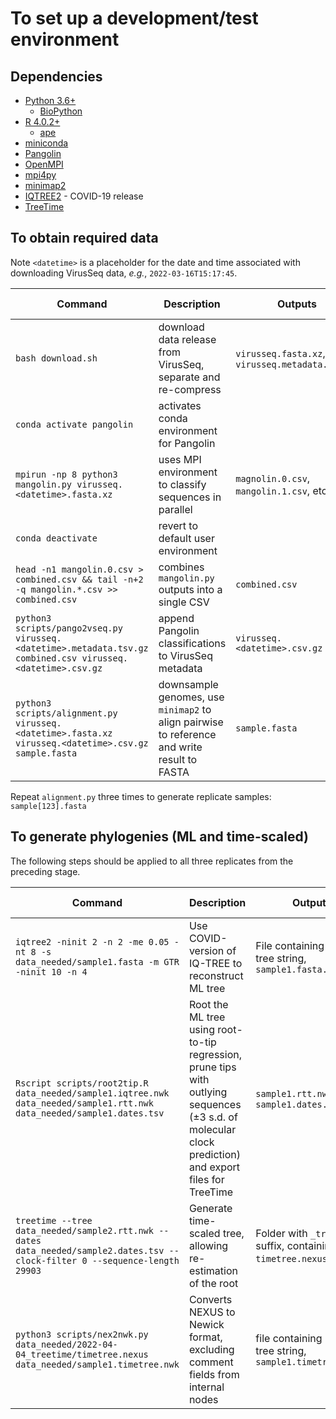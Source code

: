 # To set up a development/test environment

## Dependencies
* [Python 3.6+](https://www.python.org/downloads/)
  * [BioPython](https://biopython.org/)
* [R 4.0.2+](https://cran.r-project.org/)
  * [ape](https://cran.r-project.org/web/packages/ape/index.html)
* [miniconda](https://docs.conda.io/en/latest/miniconda.html)
* [Pangolin](https://github.com/cov-lineages/pangolin)
* [OpenMPI](https://www.open-mpi.org/)
* [mpi4py](https://mpi4py.readthedocs.io/en/stable/)
* [minimap2](https://github.com/lh3/minimap2)
* [IQTREE2](http://www.iqtree.org/) - COVID-19 release
* [TreeTime](https://github.com/neherlab/treetime)

## To obtain required data

Note `<datetime>` is a placeholder for the date and time associated with downloading VirusSeq data, *e.g.*, `2022-03-16T15:17:45`.

| Command | Description | Outputs | Expected time |
|---------|-------------|---------|---------------|
| `bash download.sh` | download data release from VirusSeq, separate and re-compress | `virusseq.fasta.xz`, `virusseq.metadata.tsv.gz` | 10 minutes |
| `conda activate pangolin` | activates conda environment for Pangolin | | fast |
| `mpirun -np 8 python3 mangolin.py virusseq.<datetime>.fasta.xz` | uses MPI environment to classify sequences in parallel | `magnolin.0.csv`, `mangolin.1.csv`, etc. | ~30 minutes |
| `conda deactivate` | revert to default user environment | | fast |
| `head -n1 mangolin.0.csv > combined.csv && tail -n+2 -q mangolin.*.csv >> combined.csv` | combines `mangolin.py` outputs into a single CSV | `combined.csv` | fast |
| `python3 scripts/pango2vseq.py virusseq.<datetime>.metadata.tsv.gz combined.csv virusseq.<datetime>.csv.gz` | append Pangolin classifications to VirusSeq metadata | `virusseq.<datetime>.csv.gz` | 10 seconds |
| `python3 scripts/alignment.py virusseq.<datetime>.fasta.xz virusseq.<datetime>.csv.gz sample.fasta` | downsample genomes, use `minimap2` to align pairwise to reference and write result to FASTA | `sample.fasta` | ~2 minutes |

Repeat `alignment.py` three times to generate replicate samples: `sample[123].fasta`

## To generate phylogenies (ML and time-scaled)

The following steps should be applied to all three replicates from the preceding stage.

| Command | Description | Outputs | Expected time |
|---------|-------------|---------|---------------|
| `iqtree2 -ninit 2 -n 2 -me 0.05 -nt 8 -s data_needed/sample1.fasta -m GTR -ninit 10 -n 4` | Use COVID-version of IQ-TREE to reconstruct ML tree | File containing Newick tree string, `sample1.fasta.treefile` | ~30 minutes each |
| `Rscript scripts/root2tip.R data_needed/sample1.iqtree.nwk data_needed/sample1.rtt.nwk data_needed/sample1.dates.tsv` | Root the ML tree using root-to-tip regression, prune tips with outlying sequences (±3 s.d. of molecular clock prediction) and export files for TreeTime | `sample1.rtt.nwk` and `sample1.dates.tsv` | ~20 minutes |
| `treetime --tree data_needed/sample2.rtt.nwk --dates data_needed/sample2.dates.tsv --clock-filter 0 --sequence-length 29903` | Generate time-scaled tree, allowing re-estimation of the root | Folder with `_treetime` suffix, containing `timetree.nexus` file | ~20 minutes |
| `python3 scripts/nex2nwk.py data_needed/2022-04-04_treetime/timetree.nexus data_needed/sample1.timetree.nwk` | Converts NEXUS to Newick format, excluding comment fields from internal nodes | file containing Newick tree string, `sample1.timetree.nwk` | ~5 minutes |
